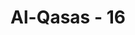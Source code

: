 ---
title: "Al-Qasas - 16"
no: 16
arabic_no: ١٦
ayah: قَالَ رَبِّ اِنِّيْ ظَلَمْتُ نَفْسِيْ فَاغْفِرْ لِيْ فَغَفَرَ لَهٗ ۗاِنَّهٗ هُوَ الْغَفُوْرُ الرَّحِيْمُ 
translation: "Dia (Musa) berdoa, “Ya Tuhanku, sesungguhnya aku telah menzalimi diriku sendiri, maka ampunilah aku.” Maka Dia (Allah) mengampuninya. Sungguh, Allah, Dialah Yang Maha Pengampun, Maha Penyayang."
tafsir: "Pada ayat ini dijelaskan bahwa di saat menyadari kesalahannya, Musa memohon ampun kepada Tuhan, seraya berkata, \"Sesungguhnya aku telah menganiaya diriku sendiri dengan melakukan pembunuhan terhadap orang yang tidak boleh dibunuh. Maka ampunilah dosaku dan janganlah Engkau siksa aku karena perbuatan yang tidak kusengaja itu.\" Allah Yang Maha Pengampun dan Maha Penyayang terhadap hamba-Nya, mengampuni kesalahan Musa. Dengan pengampunan itu, hati Musa menjadi tenteram dan bebas dari kebimbangan dan kesusahan memikirkan nasibnya karena melakukan perbuatan dosa. Sesungguhnya pengampunan itu adalah rahmat dan karunia Allah. Di antara karunia Allah kepada Musa disebutkan dalam firman-Nya:\n\nDan engkau pernah membunuh seseorang, lalu Kami selamatkan engkau dari kesulitan (yang besar) dan Kami telah mencobamu dengan beberapa cobaan (yang berat). (thaha/20: 40)\n\nMusa berjanji tidak akan melakukan kesalahan itu lagi dan tidak akan menjadi penolong bagi orang yang melakukan kesalahan. Apalagi pertolongan itu akan menyebabkan penganiayaan atau pembunuhan dan mencelakakan diri sendiri."
---